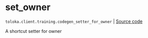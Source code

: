 # set_owner
`toloka.client.training.codegen_setter_for_owner` | [Source code](https://github.com/Toloka/toloka-kit/blob/v1.0.2/src/client/training.py#L0)

A shortcut setter for owner

